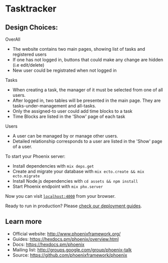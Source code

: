 # Tasktracker

## Design Choices:

OverAll
- The website contains two main pages, showing list of tasks and registered users
- If one has not logged in, buttons that could make any change are hidden (i.e edit/delete)
- New user could be registrated when not logged in

Tasks
- When creating a task, the manager of it must be selected from one of all users. 
- After logged in, two tables will be presented in the main page. They are tasks-under-management and all-tasks.
- Only the assigned-to user could add time blocks to a task
- Time Blocks are listed in the 'Show' page of each task

Users
- A user can be managed by or manage other users.
- Detailed relationship corresponds to a user are listed in the 'Show' page of a user.

To start your Phoenix server:

  * Install dependencies with `mix deps.get`
  * Create and migrate your database with `mix ecto.create && mix ecto.migrate`
  * Install Node.js dependencies with `cd assets && npm install`
  * Start Phoenix endpoint with `mix phx.server`

Now you can visit [`localhost:4000`](http://localhost:4000) from your browser.

Ready to run in production? Please [check our deployment guides](https://hexdocs.pm/phoenix/deployment.html).

## Learn more

  * Official website: http://www.phoenixframework.org/
  * Guides: https://hexdocs.pm/phoenix/overview.html
  * Docs: https://hexdocs.pm/phoenix
  * Mailing list: http://groups.google.com/group/phoenix-talk
  * Source: https://github.com/phoenixframework/phoenix
